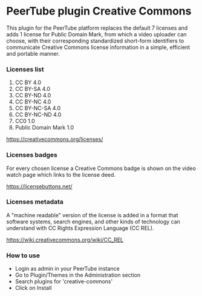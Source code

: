 # PeerTube plugin Creative Commons

This plugin for the PeerTube platform replaces the default 7 licenses and adds 1 license for Public Domain Mark, from which a video uploader can choose, with their corresponding standardized short-form identifiers to communicate Creative Commons license information in a simple, efficient and portable manner. 

### Licenses list

1. CC BY 4.0
2. CC BY-SA 4.0
3. CC BY-ND 4.0
4. CC BY-NC 4.0
5. CC BY-NC-SA 4.0
6. CC BY-NC-ND 4.0
7. CC0 1.0
8. Public Domain Mark 1.0

https://creativecommons.org/licenses/

### Licenses badges

For every chosen license a Creative Commons badge is shown on the video watch page which links to the license deed.

https://licensebuttons.net/

### Licenses metadata

A "machine readable" version of the license is added in a format that software systems, search engines, and other kinds of technology can understand with CC Rights Expression Language (CC REL).

https://wiki.creativecommons.org/wiki/CC_REL

### How to use

* Login as admin in your PeerTube instance
* Go to Plugin/Themes in the Administration section
* Search plugins for 'creative-commons'
* Click on Install